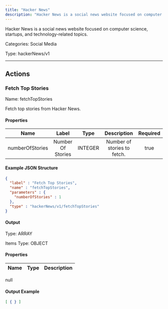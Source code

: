 ```yaml
---
title: "Hacker News"
description: "Hacker News is a social news website focused on computer science, startups, and technology-related topics."
---
```


Hacker News is a social news website focused on computer science, startups, and technology-related topics.


Categories: Social Media


Type: hackerNews/v1

<hr />




## Actions


### Fetch Top Stories
Name: fetchTopStories

Fetch top stories from Hacker News.

#### Properties

|      Name       |      Label     |     Type     |     Description     | Required |
|:---------------:|:--------------:|:------------:|:-------------------:|:--------:|
| numberOfStories | Number Of Stories | INTEGER | Number of stories to fetch. | true |

#### Example JSON Structure
```json
{
  "label" : "Fetch Top Stories",
  "name" : "fetchTopStories",
  "parameters" : {
    "numberOfStories" : 1
  },
  "type" : "hackerNews/v1/fetchTopStories"
}
```

#### Output



Type: ARRAY


Items Type: OBJECT


#### Properties
|     Name     |     Type     |     Description     |
|:------------:|:------------:|:-------------------:|
null





#### Output Example
```json
[ { } ]
```




